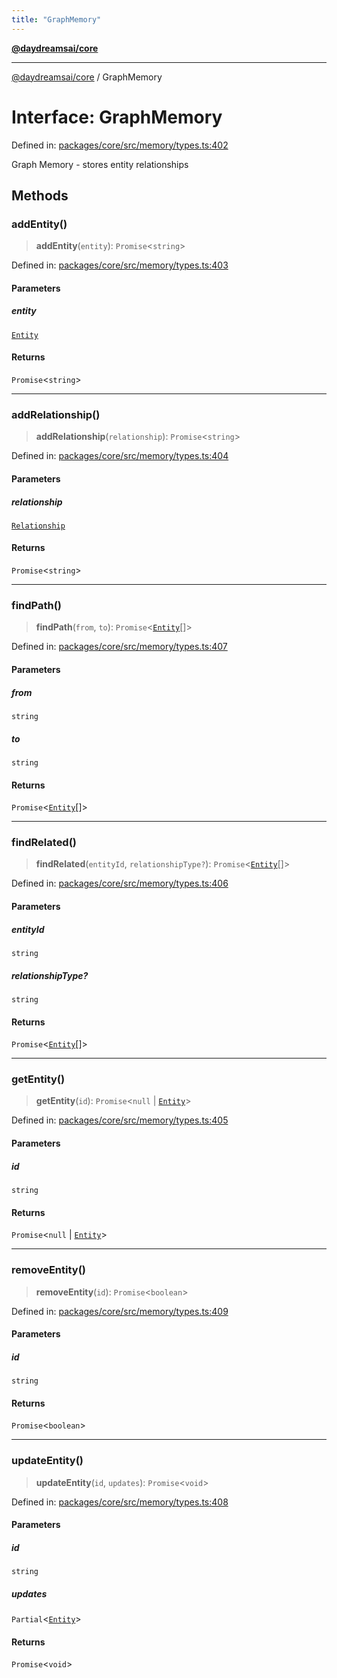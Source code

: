 ```yaml
---
title: "GraphMemory"
---
```


[**@daydreamsai/core**](./api-reference.md)

***

[@daydreamsai/core](./api-reference.md) / GraphMemory

# Interface: GraphMemory

Defined in: [packages/core/src/memory/types.ts:402](https://github.com/dojoengine/daydreams/blob/877d54c3d7a1ffa2e1fe799ae3402216c969af05/packages/core/src/memory/types.ts#L402)

Graph Memory - stores entity relationships

## Methods

### addEntity()

> **addEntity**(`entity`): `Promise`\<`string`\>

Defined in: [packages/core/src/memory/types.ts:403](https://github.com/dojoengine/daydreams/blob/877d54c3d7a1ffa2e1fe799ae3402216c969af05/packages/core/src/memory/types.ts#L403)

#### Parameters

##### entity

[`Entity`](./Entity.md)

#### Returns

`Promise`\<`string`\>

***

### addRelationship()

> **addRelationship**(`relationship`): `Promise`\<`string`\>

Defined in: [packages/core/src/memory/types.ts:404](https://github.com/dojoengine/daydreams/blob/877d54c3d7a1ffa2e1fe799ae3402216c969af05/packages/core/src/memory/types.ts#L404)

#### Parameters

##### relationship

[`Relationship`](./Relationship.md)

#### Returns

`Promise`\<`string`\>

***

### findPath()

> **findPath**(`from`, `to`): `Promise`\<[`Entity`](./Entity.md)[]\>

Defined in: [packages/core/src/memory/types.ts:407](https://github.com/dojoengine/daydreams/blob/877d54c3d7a1ffa2e1fe799ae3402216c969af05/packages/core/src/memory/types.ts#L407)

#### Parameters

##### from

`string`

##### to

`string`

#### Returns

`Promise`\<[`Entity`](./Entity.md)[]\>

***

### findRelated()

> **findRelated**(`entityId`, `relationshipType?`): `Promise`\<[`Entity`](./Entity.md)[]\>

Defined in: [packages/core/src/memory/types.ts:406](https://github.com/dojoengine/daydreams/blob/877d54c3d7a1ffa2e1fe799ae3402216c969af05/packages/core/src/memory/types.ts#L406)

#### Parameters

##### entityId

`string`

##### relationshipType?

`string`

#### Returns

`Promise`\<[`Entity`](./Entity.md)[]\>

***

### getEntity()

> **getEntity**(`id`): `Promise`\<`null` \| [`Entity`](./Entity.md)\>

Defined in: [packages/core/src/memory/types.ts:405](https://github.com/dojoengine/daydreams/blob/877d54c3d7a1ffa2e1fe799ae3402216c969af05/packages/core/src/memory/types.ts#L405)

#### Parameters

##### id

`string`

#### Returns

`Promise`\<`null` \| [`Entity`](./Entity.md)\>

***

### removeEntity()

> **removeEntity**(`id`): `Promise`\<`boolean`\>

Defined in: [packages/core/src/memory/types.ts:409](https://github.com/dojoengine/daydreams/blob/877d54c3d7a1ffa2e1fe799ae3402216c969af05/packages/core/src/memory/types.ts#L409)

#### Parameters

##### id

`string`

#### Returns

`Promise`\<`boolean`\>

***

### updateEntity()

> **updateEntity**(`id`, `updates`): `Promise`\<`void`\>

Defined in: [packages/core/src/memory/types.ts:408](https://github.com/dojoengine/daydreams/blob/877d54c3d7a1ffa2e1fe799ae3402216c969af05/packages/core/src/memory/types.ts#L408)

#### Parameters

##### id

`string`

##### updates

`Partial`\<[`Entity`](./Entity.md)\>

#### Returns

`Promise`\<`void`\>

